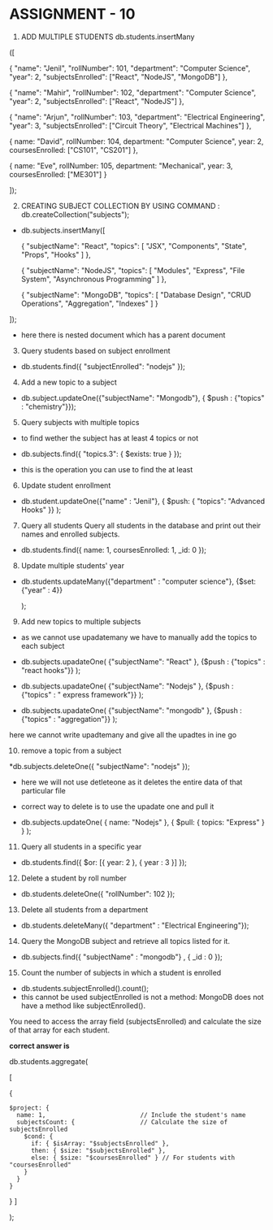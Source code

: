 # ASSIGNMENT - 10 
1) ADD MULTIPLE STUDENTS 
db.students.insertMany

([
 
  { 
    "name": "Jenil",
    "rollNumber": 101,
    "department": "Computer Science",
    "year": 2,
    "subjectsEnrolled": ["React", "NodeJS", "MongoDB"]
  },

  { 
    "name": "Mahir",
    "rollNumber": 102,
    "department": "Computer Science",
    "year": 2,
    "subjectsEnrolled": ["React", "NodeJS"]
  },

  { 
    "name": "Arjun",
    "rollNumber": 103,
    "department": "Electrical Engineering",
    "year": 3,
    "subjectsEnrolled": ["Circuit Theory", "Electrical Machines"]
  },

   { name: "David", 
   rollNumber: 104,
    department: "Computer Science", 
    year: 2, 
    coursesEnrolled: ["CS101", "CS201"] 
    },

  { name: "Eve", 
  rollNumber: 105, 
  department: "Mechanical",
   year: 3, 
   coursesEnrolled: ["ME301"]
    }

]);


2) CREATING SUBJECT COLLECTION BY USING COMMAND : db.createCollection("subjects");

* db.subjects.insertMany([
  
  
  { 
    "subjectName": "React",
    "topics": [
      "JSX", 
      "Components", 
      "State", 
      "Props", 
      "Hooks"
    ]
  },


  { 
    "subjectName": "NodeJS", 
    "topics": [
      "Modules", 
      "Express", 
      "File System", 
      "Asynchronous Programming"
    ]
  },


  { 
    "subjectName": "MongoDB", 
    "topics": [
      "Database Design", 
      "CRUD Operations", 
      "Aggregation", 
      "Indexes"
    ]
  }


]);

* here there is nested document which has a parent document 

3) Query students based on subject enrollment
 

 * db.students.find({ "subjectEnrolled": "nodejs" });

 4) Add a new topic to a subject

 * db.subject.updateOne({"subjectName": "Mongodb"},
 { $push : {"topics" : "chemistry"}});


5) Query subjects with multiple topics

 * to find wether the subject has at least 4 topics or not 

 * db.subjects.find({ "topics.3": { $exists: true } });

 * this is the operation you can use to find the at least

 6)  Update student enrollment

* db.student.updateOne({"name" : "Jenil"},
{ $push: { "topics": "Advanced Hooks" }}
);

7) Query all students
Query all students in the database and print out their names and enrolled subjects.

* db.students.find({ name: 1, coursesEnrolled: 1, _id: 0 });

8) Update multiple students' year

* db.students.updateMany({"department" : "computer science"},
{$set: {"year" : 4}}

    );

9) Add new topics to multiple subjects

* as we cannot use upadatemany we have to manually add the topics to each subject 

* db.subjects.upadateOne(
    {"subjectName": "React" },
    {$push : {"topics" : "react hooks"}}
);
* db.subjects.upadateOne(
    {"subjectName": "Nodejs" },
    {$push : {"topics" : " express framework"}}
);
* db.subjects.upadateOne(
    {"subjectName": "mongodb" },
    {$push : {"topics" : "aggregation"}}
);

here we cannot write upadtemany and give all the upadtes in ine go 

10) remove a topic from a subject
 
 *db.subjects.deleteOne({ "subjectName": "nodejs" });


 * here we will not use detleteone as it deletes the entire data of that particular file 

 * correct way to delete is to use the upadate one and pull it 

 * db.subjects.updateOne(
  { name: "Nodejs" }, 
  { $pull: { topics: "Express" } }
);

11) Query all students in a specific year

 * db.students.find({
  $or: [{ year: 2 }, { year : 3 }]
});

12) Delete a student by roll number

* db.students.deleteOne({ "rollNumber": 102 });

13) Delete all students from a department 

 * db.students.deleteMany({ "department" : "Electrical Engineering"});

 14) Query the MongoDB subject and retrieve all topics listed for it.

 * db.subjects.find({ "subjectName" : "mongodb"} , 
 { _id : 0 });

 15) Count the number of subjects in which a student is enrolled

 * db.students.subjectEnrolled().count();
 * this cannot be used 
 subjectEnrolled is not a method: MongoDB does not have a method like subjectEnrolled().

You need to access the array field (subjectsEnrolled) and calculate the size of that array for each student.

**correct answer is** 

db.students.aggregate(
  
  [
  
  {
    
    $project: {
      name: 1,                          // Include the student's name
      subjectsCount: {                  // Calculate the size of subjectsEnrolled
        $cond: {
          if: { $isArray: "$subjectsEnrolled" }, 
          then: { $size: "$subjectsEnrolled" },
          else: { $size: "$coursesEnrolled" } // For students with "coursesEnrolled"
        }
      }
    }
  }
]

);

